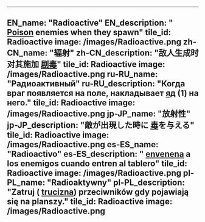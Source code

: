 ---

EN_name: "Radioactive"
EN_description: " <u>Poison</u> enemies when they spawn"
tile_id: Radioactive
image: /images/Radioactive.png
zh-CN_name: "辐射"
zh-CN_description: "敌人生成时对其施加 <u>剧毒</u>"
tile_id: Radioactive
image: /images/Radioactive.png
ru-RU_name: "Радиоактивный"
ru-RU_description: "Когда враг появляется на поле, накладывает  <u>яд</u> (1) на него."
tile_id: Radioactive
image: /images/Radioactive.png
jp-JP_name: "放射性"
jp-JP_description: "敵が出現した時に <u>毒</u>を与える"
tile_id: Radioactive
image: /images/Radioactive.png
es-ES_name: "Radioactivo"
es-ES_description: " <u>envenena</u> a los enemigos cuando entren al tablero"
tile_id: Radioactive
image: /images/Radioactive.png
pl-PL_name: "Radioaktywny"
pl-PL_description: "Zatruj ( <u>trucizna</u>) przeciwników gdy pojawiają się na planszy."
tile_id: Radioactive
image: /images/Radioactive.png
---